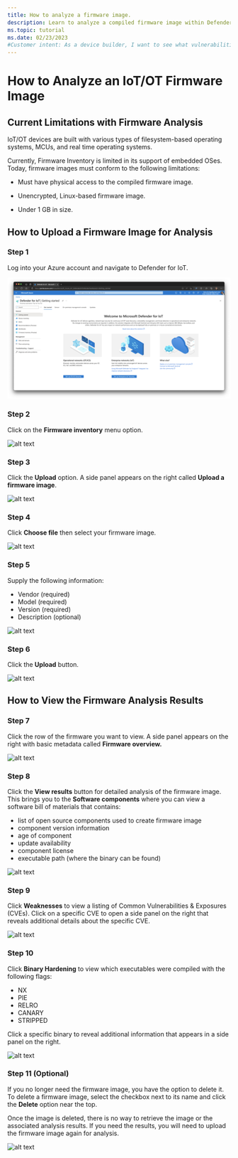 ```yaml
---
title: How to analyze a firmware image.
description: Learn to analyze a compiled firmware image within Defender for IoT.
ms.topic: tutorial
ms.date: 02/23/2023
#Customer intent: As a device builder, I want to see what vulnerabilities or weaknesses might exist in my firmware image.
---
```


# How to Analyze an IoT/OT Firmware Image

## Current Limitations with Firmware Analysis

IoT/OT devices are built with various types of filesystem-based operating systems, MCUs, and real time operating systems.

Currently, Firmware Inventory is limited in its support of embedded OSes. Today, firmware images must conform to the following limitations:

- Must have physical access to the compiled firmware image.

- Unencrypted, Linux-based firmware image.

- Under 1 GB in size.

## How to Upload a Firmware Image for Analysis

### Step 1

Log into your Azure account and navigate to Defender for IoT.

![alt text](media/tutorial-firmware-analysis/Step_1.png)

### Step 2

Click on the **Firmware inventory** menu option.

![alt text](media/tutorial-firmware-analysis/Step_2.png)

### Step 3

Click the **Upload** option. A side panel appears on the right called **Upload a firmware image**.

![alt text](media/tutorial-firmware-analysis/Step_3.png)

### Step 4

Click **Choose file** then select your firmware image.

![alt text](media/tutorial-firmware-analysis/Step_4.png)

### Step 5

Supply the following information:

- Vendor (required)
- Model (required)
- Version (required)
- Description (optional)

![alt text](media/tutorial-firmware-analysis/Step_5.png)

### Step 6

Click the **Upload** button.

![alt text](media/tutorial-firmware-analysis/Step_6.png)

## How to View the Firmware Analysis Results

### Step 7

Click the row of the firmware you want to view. A side panel appears on the right with basic metadata called **Firmware overview.**

![alt text](media/tutorial-firmware-analysis/Step_7.png)

### Step 8

Click the **View results** button for detailed analysis of the firmware image. This brings you to the **Software components** where you can view a software bill of materials that contains:

- list of open source components used to create firmware image
- component version information
- age of component
- update availability
- component license
- executable path (where the binary can be found)

![alt text](media/tutorial-firmware-analysis/Step_8.png)

### Step 9

Click **Weaknesses** to view a listing of Common Vulnerabilities & Exposures (CVEs). Click on a specific CVE to open a side panel on the right that reveals additional details about the specific CVE.

![alt text](media/tutorial-firmware-analysis/Step_9.png)

### Step 10

Click **Binary Hardening** to view which executables were compiled with the following flags:

- NX
- PIE
- RELRO
- CANARY
- STRIPPED

Click a specific binary to reveal additional information that appears in a side panel on the right.

![alt text](media/tutorial-firmware-analysis/Step_10.png)

### Step 11 (Optional)

If you no longer need the firmware image, you have the option to delete it. To delete a firmware image, select the checkbox next to its name and click the **Delete** option near the top.

Once the image is deleted, there is no way to retrieve the image or the associated analysis results. If you need the results, you will need to upload the firmware image again for analysis.

![alt text](media/tutorial-firmware-analysis/Step_11.png)

